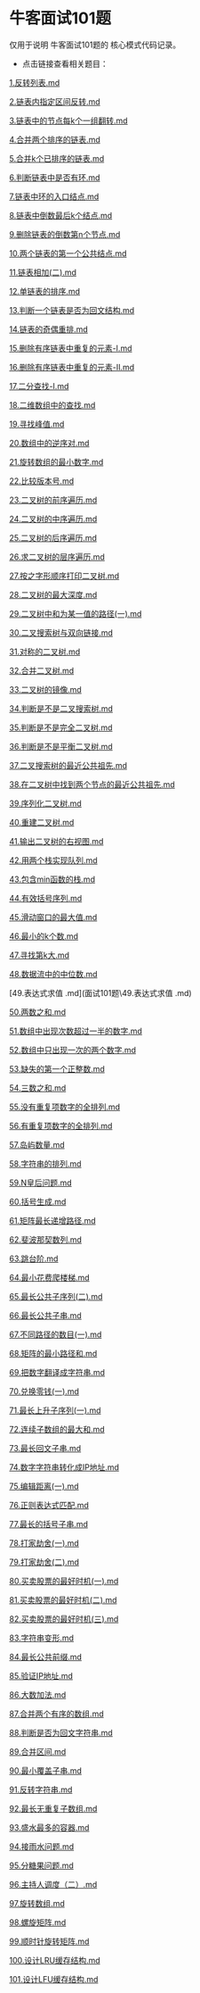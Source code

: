 # 牛客面试101题



仅用于说明 牛客面试101题的 核心模式代码记录。

- 点击链接查看相关题目：

 [1.反转列表.md](面试101题\1.反转列表.md) 

 [2.链表内指定区间反转.md](面试101题\2.链表内指定区间反转.md) 

 [3.链表中的节点每k个一组翻转.md](面试101题\3.链表中的节点每k个一组翻转.md) 

 [4.合并两个排序的链表.md](面试101题\4.合并两个排序的链表.md) 

 [5.合并k个已排序的链表.md](面试101题\5.合并k个已排序的链表.md) 

 [6.判断链表中是否有环.md](面试101题\6.判断链表中是否有环.md) 

 [7.链表中环的入口结点.md](面试101题\7.链表中环的入口结点.md) 

 [8.链表中倒数最后k个结点.md](面试101题\8.链表中倒数最后k个结点.md) 

 [9.删除链表的倒数第n个节点.md](面试101题\9.删除链表的倒数第n个节点.md) 

 [10.两个链表的第一个公共结点.md](面试101题\10.两个链表的第一个公共结点.md) 

 [11.链表相加(二).md](面试101题\11.链表相加(二).md) 

 [12.单链表的排序.md](面试101题\12.单链表的排序.md) 

 [13.判断一个链表是否为回文结构.md](面试101题\13.判断一个链表是否为回文结构.md) 

 [14.链表的奇偶重排.md](面试101题\14.链表的奇偶重排.md) 

 [15.删除有序链表中重复的元素-I.md](面试101题\15.删除有序链表中重复的元素-I.md) 

 [16.删除有序链表中重复的元素-II.md](面试101题\16.删除有序链表中重复的元素-II.md) 

 [17.二分查找-I.md](面试101题\17.二分查找-I.md) 

 [18.二维数组中的查找.md](面试101题\18.二维数组中的查找.md) 

 [19.寻找峰值.md](面试101题\19.寻找峰值.md) 

 [20.数组中的逆序对.md](面试101题\20.数组中的逆序对.md) 

 [21.旋转数组的最小数字.md](面试101题\21.旋转数组的最小数字.md) 

 [22.比较版本号.md](面试101题\22.比较版本号.md) 

 [23.二叉树的前序遍历.md](面试101题\23.二叉树的前序遍历.md) 

 [24.二叉树的中序遍历.md](面试101题\24.二叉树的中序遍历.md) 

 [25.二叉树的后序遍历.md](面试101题\25.二叉树的后序遍历.md) 

 [26.求二叉树的层序遍历.md](面试101题\26.求二叉树的层序遍历.md) 

 [27.按之字形顺序打印二叉树.md](面试101题\27.按之字形顺序打印二叉树.md) 

 [28.二叉树的最大深度.md](面试101题\28.二叉树的最大深度.md) 

 [29.二叉树中和为某一值的路径(一).md](面试101题\29.二叉树中和为某一值的路径(一).md) 

 [30.二叉搜索树与双向链接.md](面试101题\30.二叉搜索树与双向链接.md) 

 [31.对称的二叉树.md](面试101题\31.对称的二叉树.md) 

 [32.合并二叉树.md](面试101题\32.合并二叉树.md) 

 [33.二叉树的镜像.md](面试101题\33.二叉树的镜像.md) 

 [34.判断是不是二叉搜索树.md](面试101题\34.判断是不是二叉搜索树.md) 

 [35.判断是不是完全二叉树.md](面试101题\35.判断是不是完全二叉树.md) 

 [36.判断是不是平衡二叉树.md](面试101题\36.判断是不是平衡二叉树.md) 

 [37.二叉搜索树的最近公共祖先.md](面试101题\37.二叉搜索树的最近公共祖先.md) 

 [38.在二叉树中找到两个节点的最近公共祖先.md](面试101题\38.在二叉树中找到两个节点的最近公共祖先.md) 

 [39.序列化二叉树.md](面试101题\39.序列化二叉树.md) 

 [40.重建二叉树.md](面试101题\40.重建二叉树.md) 

 [41.输出二叉树的右视图.md](面试101题\41.输出二叉树的右视图.md) 

 [42.用两个栈实现队列.md](面试101题\42.用两个栈实现队列.md) 

 [43.包含min函数的栈.md](面试101题\43.包含min函数的栈.md) 

 [44.有效括号序列.md](面试101题\44.有效括号序列.md) 

 [45.滑动窗口的最大值.md](面试101题\45.滑动窗口的最大值.md) 

 [46.最小的k个数.md](面试101题\46.最小的k个数.md) 

 [47.寻找第k大.md](面试101题\47.寻找第k大.md) 

 [48.数据流中的中位数.md](面试101题\48.数据流中的中位数.md) 

 [49.表达式求值 .md](面试101题\49.表达式求值 .md) 

 [50.两数之和.md](面试101题\50.两数之和.md) 

 [51.数组中出现次数超过一半的数字.md](面试101题\51.数组中出现次数超过一半的数字.md) 

 [52.数组中只出现一次的两个数字.md](面试101题\52.数组中只出现一次的两个数字.md) 

 [53.缺失的第一个正整数.md](面试101题\53.缺失的第一个正整数.md) 

 [54.三数之和.md](面试101题\54.三数之和.md) 

 [55.没有重复项数字的全排列.md](面试101题\55.没有重复项数字的全排列.md) 

 [56.有重复项数字的全排列.md](面试101题\56.有重复项数字的全排列.md) 

 [57.岛屿数量.md](面试101题\57.岛屿数量.md) 

 [58.字符串的排列.md](面试101题\58.字符串的排列.md) 

 [59.N皇后问题.md](面试101题\59.N皇后问题.md) 

 [60.括号生成.md](面试101题\60.括号生成.md) 

 [61.矩阵最长递增路径.md](面试101题\61.矩阵最长递增路径.md) 

 [62.斐波那契数列.md](面试101题\62.斐波那契数列.md) 

 [63.跳台阶.md](面试101题\63.跳台阶.md) 

 [64.最小花费爬楼梯.md](面试101题\64.最小花费爬楼梯.md) 

 [65.最长公共子序列(二).md](面试101题\65.最长公共子序列(二).md) 

 [66.最长公共子串.md](面试101题\66.最长公共子串.md) 

 [67.不同路径的数目(一).md](面试101题\67.不同路径的数目(一).md) 

 [68.矩阵的最小路径和.md](面试101题\68.矩阵的最小路径和.md) 

 [69.把数字翻译成字符串.md](面试101题\69.把数字翻译成字符串.md) 

 [70.兑换零钱(一).md](面试101题\70.兑换零钱(一).md) 

 [71.最长上升子序列(一).md](面试101题\71.最长上升子序列(一).md) 

 [72.连续子数组的最大和.md](面试101题\72.连续子数组的最大和.md) 

 [73.最长回文子串.md](面试101题\73.最长回文子串.md) 

 [74.数字字符串转化成IP地址.md](面试101题\74.数字字符串转化成IP地址.md) 

 [75.编辑距离(一).md](面试101题\75.编辑距离(一).md) 

 [76.正则表达式匹配.md](面试101题\76.正则表达式匹配.md) 

 [77.最长的括号子串.md](面试101题\77.最长的括号子串.md) 

 [78.打家劫舍(一).md](面试101题\78.打家劫舍(一).md) 

 [79.打家劫舍(二).md](面试101题\79.打家劫舍(二).md) 

 [80.买卖股票的最好时机(一).md](面试101题\80.买卖股票的最好时机(一).md) 

 [81.买卖股票的最好时机(二).md](面试101题\81.买卖股票的最好时机(二).md) 

 [82.买卖股票的最好时机(三).md](面试101题\82.买卖股票的最好时机(三).md) 

 [83.字符串变形.md](面试101题\83.字符串变形.md) 

 [84.最长公共前缀.md](面试101题\84.最长公共前缀.md) 

 [85.验证IP地址.md](面试101题\85.验证IP地址.md) 

 [86.大数加法.md](面试101题\86.大数加法.md) 

 [87.合并两个有序的数组.md](面试101题\87.合并两个有序的数组.md) 

 [88.判断是否为回文字符串.md](面试101题\88.判断是否为回文字符串.md) 

 [89.合并区间.md](面试101题\89.合并区间.md) 

 [90.最小覆盖子串.md](面试101题\90.最小覆盖子串.md) 

 [91.反转字符串.md](面试101题\91.反转字符串.md) 

 [92.最长无重复子数组.md](面试101题\92.最长无重复子数组.md) 

 [93.盛水最多的容器.md](面试101题\93.盛水最多的容器.md) 

 [94.接雨水问题.md](面试101题\94.接雨水问题.md) 

 [95.分糖果问题.md](面试101题\95.分糖果问题.md) 

 [96.主持人调度（二）.md](面试101题\96.主持人调度（二）.md) 

 [97.旋转数组.md](面试101题\97.旋转数组.md) 

 [98.螺旋矩阵.md](面试101题\98.螺旋矩阵.md) 

 [99.顺时针旋转矩阵.md](面试101题\99.顺时针旋转矩阵.md) 

 [100.设计LRU缓存结构.md](面试101题\100.设计LRU缓存结构.md) 

 [101.设计LFU缓存结构.md](面试101题\101.设计LFU缓存结构.md) 









